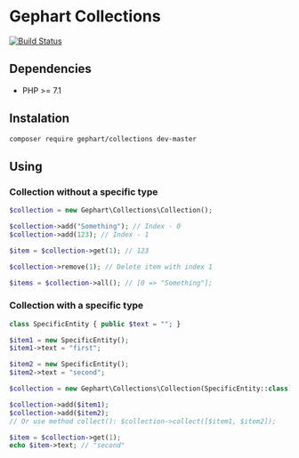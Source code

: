 Gephart Collections
===

[![Build Status](https://travis-ci.org/gephart/collections.svg?branch=master)](https://travis-ci.org/gephart/collections)

Dependencies
---
 - PHP >= 7.1

Instalation
---

```bash
composer require gephart/collections dev-master
```

Using
---

### Collection without a specific type 

```php
$collection = new Gephart\Collections\Collection();

$collection->add("Something"); // Index - 0
$collection->add(123); // Index - 1

$item = $collection->get(1); // 123

$collection->remove(1); // Delete item with index 1

$items = $collection->all(); // [0 => "Something"];
```

### Collection with a specific type 

```php
class SpecificEntity { public $text = ""; }

$item1 = new SpecificEntity();
$item1->text = "first";

$item2 = new SpecificEntity();
$item2->text = "second";

$collection = new Gephart\Collections\Collection(SpecificEntity::class);

$collection->add($item1);
$collection->add($item2);
// Or use method collect(): $collection->collect([$item1, $item2]);

$item = $collection->get(1);
echo $item->text; // "second"
```